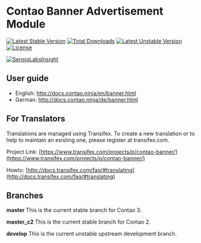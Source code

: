 Contao Banner Advertisement Module 
==================================
[![Latest Stable Version](https://poser.pugx.org/bugbuster/banner/v/stable.svg)](https://packagist.org/packages/bugbuster/banner) [![Total Downloads](https://poser.pugx.org/bugbuster/banner/downloads.svg)](https://packagist.org/packages/bugbuster/banner) [![Latest Unstable Version](https://poser.pugx.org/bugbuster/banner/v/unstable.svg)](https://packagist.org/packages/bugbuster/banner) [![License](https://poser.pugx.org/bugbuster/banner/license.svg)](https://packagist.org/packages/bugbuster/banner)

[![SensioLabsInsight](https://insight.sensiolabs.com/projects/288d9e0d-3710-438a-b8b1-ecfcc697ea86/small.png)](https://insight.sensiolabs.com/projects/288d9e0d-3710-438a-b8b1-ecfcc697ea86)

## User guide

* English: http://docs.contao.ninja/en/banner.html
* German: http://docs.contao.ninja/de/banner.html

## For Translators
Translations are managed using Transifex. To create a new translation or to help to maintain an existing one, please register at transifex.com.

Project Link: [https://www.transifex.com/projects/p/contao-banner/](https://www.transifex.com/projects/p/contao-banner/)

Howto: [http://docs.transifex.com/faq/#translating](http://docs.transifex.com/faq/#translating)

## Branches

**master** This is the current stable branch for Contao 3.

**master_c2** This is the current stable branch for Contao 2.

**develop** This is the current unstable upstream development branch.


